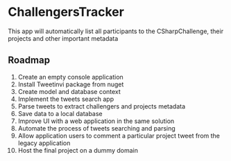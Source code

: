 # ChallengersTracker
This app will automatically list all participants to the CSharpChallenge, their projects and other important metadata

## Roadmap
  1. Create an empty console application
  2. Install Tweetinvi package from nuget
  3. Create model and database context
  4. Implement the tweets search app
  5. Parse tweets to extract challengers and projects metadata
  6. Save data to a local database
  7. Improve UI with a web application in the same solution
  8. Automate the process of tweets searching and parsing
  9. Allow application users to comment a particular project tweet from the legacy application
  10. Host the final project on a dummy domain